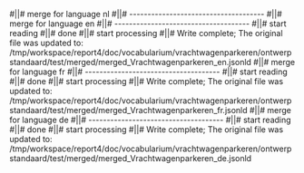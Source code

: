 #||# merge for language nl
#||# -------------------------------------
#||# merge for language en
#||# -------------------------------------
#||# start reading
#||# done
#||# start processing
#||# Write complete; The original file was updated to: /tmp/workspace/report4/doc/vocabularium/vrachtwagenparkeren/ontwerpstandaard/test/merged/merged_Vrachtwagenparkeren_en.jsonld
#||# merge for language fr
#||# -------------------------------------
#||# start reading
#||# done
#||# start processing
#||# Write complete; The original file was updated to: /tmp/workspace/report4/doc/vocabularium/vrachtwagenparkeren/ontwerpstandaard/test/merged/merged_Vrachtwagenparkeren_fr.jsonld
#||# merge for language de
#||# -------------------------------------
#||# start reading
#||# done
#||# start processing
#||# Write complete; The original file was updated to: /tmp/workspace/report4/doc/vocabularium/vrachtwagenparkeren/ontwerpstandaard/test/merged/merged_Vrachtwagenparkeren_de.jsonld
